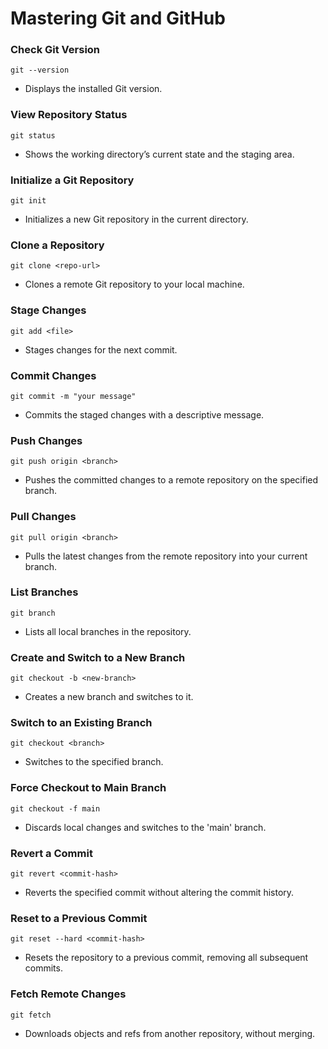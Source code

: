 # Mastering Git and GitHub

### Check Git Version
```
git --version
```
- Displays the installed Git version.

### View Repository Status
```
git status
```
- Shows the working directory’s current state and the staging area.

### Initialize a Git Repository
```
git init
```
- Initializes a new Git repository in the current directory.

### Clone a Repository
```
git clone <repo-url>
```
- Clones a remote Git repository to your local machine.

### Stage Changes
```
git add <file>
```
- Stages changes for the next commit.

### Commit Changes
```
git commit -m "your message"
```
- Commits the staged changes with a descriptive message.

### Push Changes
```
git push origin <branch>
```
- Pushes the committed changes to a remote repository on the specified branch.

### Pull Changes
```
git pull origin <branch>
```
- Pulls the latest changes from the remote repository into your current branch.

### List Branches
```
git branch
```
- Lists all local branches in the repository.

### Create and Switch to a New Branch
```
git checkout -b <new-branch>
```
- Creates a new branch and switches to it.

### Switch to an Existing Branch
```
git checkout <branch>
```
- Switches to the specified branch.

### Force Checkout to Main Branch
```
git checkout -f main
```
- Discards local changes and switches to the 'main' branch.

### Revert a Commit
```
git revert <commit-hash>
```
- Reverts the specified commit without altering the commit history.

### Reset to a Previous Commit
```
git reset --hard <commit-hash>
```
- Resets the repository to a previous commit, removing all subsequent commits.

### Fetch Remote Changes
```
git fetch
```
- Downloads objects and refs from another repository, without merging.
